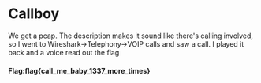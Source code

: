 # Callboy
We get a pcap. The description makes it sound like there's calling involved, so I went to Wireshark->Telephony->VOIP calls and saw a call. I played it back and a voice read out the flag

#### Flag:flag{call_me_baby_1337_more_times}
